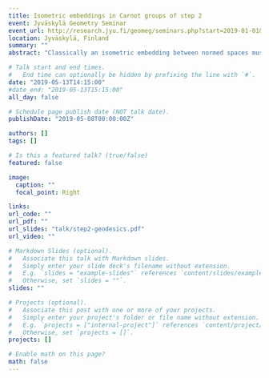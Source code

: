 ```yaml
---
title: Isometric embeddings in Carnot groups of step 2
event: Jyväskylä Geometry Seminar
event_url: http://research.jyu.fi/geomeg/seminars.php?start=2019-01-01&fin=2019-12-31
location: Jyväskylä, Finland
summary: ""
abstract: "Classically an isometric embedding between normed spaces must be affine if the norm on the target is strictly convex. The topic of this talk is the analogous result for Carnot groups of step 2."

# Talk start and end times.
#   End time can optionally be hidden by prefixing the line with `#`.
date: "2019-05-13T14:15:00"
#date_end: "2019-05-13T15:15:00"
all_day: false

# Schedule page publish date (NOT talk date).
publishDate: "2019-05-08T00:00:00Z"

authors: []
tags: []

# Is this a featured talk? (true/false)
featured: false

image:
  caption: ""
  focal_point: Right

links:
url_code: ""
url_pdf: ""
url_slides: "talk/step2-geodesics.pdf"
url_video: ""

# Markdown Slides (optional).
#   Associate this talk with Markdown slides.
#   Simply enter your slide deck's filename without extension.
#   E.g. `slides = "example-slides"` references `content/slides/example-slides.md`.
#   Otherwise, set `slides = ""`.
slides: ""

# Projects (optional).
#   Associate this post with one or more of your projects.
#   Simply enter your project's folder or file name without extension.
#   E.g. `projects = ["internal-project"]` references `content/project/deep-learning/index.md`.
#   Otherwise, set `projects = []`.
projects: []

# Enable math on this page?
math: false
---
```

